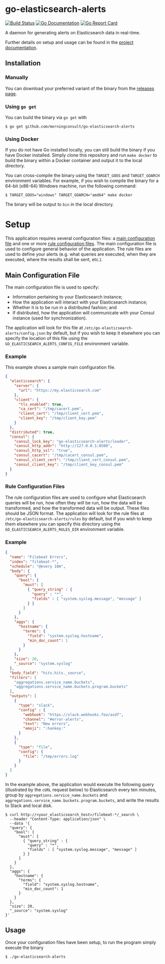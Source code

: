 # go-elasticsearch-alerts

[![Build Status](https://ci.morningconsultintelligence.com/api/v1/teams/oss/pipelines/go-elasticsearch-alerts/jobs/build-release/badge)](https://ci.morningconsultintelligence.com/teams/oss/pipelines/go-elasticsearch-alerts) [![Go Documentation](https://img.shields.io/badge/godoc-reference-blue.svg)][godocs] [![Go Report Card](https://goreportcard.com/badge/github.com/morningconsult/go-elasticsearch-alerts)](https://goreportcard.com/report/github.com/morningconsult/go-elasticsearch-alerts)

[godocs]: https://godoc.org/github.com/morningconsult/go-elasticsearch-alerts

A daemon for generating alerts on Elasticsearch data in real-time.

Further details on setup and usage can be found in the [project documentation](https://morningconsult.github.io/go-elasticsearch-alerts).

## Installation

### Manually

You can download your preferred variant of the binary from the [releases page](https://github.com/morningconsult/go-elasticsearch-alerts/releases).

### Using `go get`

You can build the binary via `go get` with 

```shell
$ go get github.com/morningconsult/go-elasticsearch-alerts
```

### Using Docker

If you do not have Go installed locally, you can still build the binary if you have Docker installed. Simply clone this repository and run `make docker` to build the binary within a Docker container and output it to the local directory.

You can cross-compile the binary using the `TARGET_GOOS` and `TARGET_GOARCH` environment variables. For example, if you wish to compile the binary for a 64-bit (x86-64) Windows machine, run the following command:

```shell
$ TARGET_GOOS="windows" TARGET_GOARCH="amd64" make docker
```

The binary will be output to `bin` in the local directory.

# Setup

This application requires several configuration files: a [main configuration file](#main-configuration-file) and one or more [rule configuration files](#rule-configuration-files). The main configuration file is used to configure general behavior of the application. The rule files are used to define your alerts (e.g. what queries are executed, when they are executed, where the results shall be sent, etc.).

## Main Configuration File

The main configuration file is used to specify:
* Information pertaining to your Elasticsearch instance;
* How the application will interact with your Elasticsearch instance;
* Whether it is to be run in a distributed fashion; and
* If distributed, how the application will communicate with your Consul instance (used for synchronization).

The application will look for this file at `/etc/go-elasticsearch-alerts/config.json` by default, but if you wish to keep it elsewhere you can specify the location of this file using the `GO_ELASTICSEARCH_ALERTS_CONFIG_FILE` environment variable.

### Example

This example shows a sample main configuration file.

```json
{
  "elasticsearch": {
    "server": {
      "url": "https://my.elasticsearch.com"
    },
    "client": {
      "tls_enabled": true,
      "ca_cert": "/tmp/cacert.pem",
      "client_cert": "/tmp/client_cert.pem",
      "client_key": "/tmp/client_key.pem"
    }
  },
  "distributed": true,
  "consul": {
    "consul_lock_key": "go-elasticsearch-alerts/leader",
    "consul_http_addr": "http://127.0.0.1:8500",
    "consul_http_ssl": "true",
    "consul_cacert": "/tmp/cacert_consul.pem",
    "consul_client_cert": "/tmp/client_cert_consul.pem",
    "consul_client_key": "/tmp/client_key_consul.pem"
  }
}
```

### Rule Configuration Files

The rule configuration files are used to configure what Elasticsearch queries will be run, how often they will be run, how the data will be transformed, and how the transformed data will be output. These files should be JSON format. The application will look for the rule files at `/etc/go-elasticsearch-alerts/rules` by default, but if you wish to keep them elsewhere you can specify this directory using the `GO_ELASTICSEARCH_ALERTS_RULES_DIR` environment variable.

### Example

```json
{
  "name": "Filebeat Errors",
  "index": "filebeat-*",
  "schedule": "@every 10m",
  "body": {
    "query": {
      "bool": {
        "must": [
          { "query_string" : {
            "query" : "*",
            "fields" : [ "system.syslog.message", "message" ]
          } }
        ]
      }
    },
    "aggs": {
      "hostname": {
        "terms": {
          "field": "system.syslog.hostname",
          "min_doc_count": 1
        }
      }
    },
    "size": 20,
    "_source": "system.syslog"
  },
  "body_field": "hits.hits._source",
  "filters": [
    "aggregations.service_name.buckets",
    "aggregations.service_name.buckets.program.buckets"
  ],
  "outputs": [
    {
      "type": "slack",
      "config" : {
        "webhook": "https://slack.webhooks.foo/asdf",
        "channel": "#error-alerts",
        "text": "New errors",
        "emoji": ":hankey:"
      }
    },
    {
      "type": "file",
      "config": {
        "file": "/tmp/errors.log"
      }
    }
  ]
}
```

In the example above, the application would execute the following query (illustrated by the `cURL` request below) to Elasticsearch every ten minutes, group by `aggregations.service_name.buckets` and `aggregations.service_name.buckets.program.buckets`, and write the results to Slack and local disk.

```shell
$ curl http://<your_elasticsearch_host>/filebeat-*/_search \
  --header "Content-Type: application/json" \
  --data '{
  "query": {
    "bool": {
      "must": [
        { "query_string" : {
          "query" : "*",
          "fields" : [ "system.syslog.message", "message" ]
        } }
      ]
    }
  },
  "aggs": {
    "hostname": {
      "terms": {
        "field": "system.syslog.hostname",
        "min_doc_count": 1
      }
    }
  },
  "size": 20,
  "_source": "system.syslog"
}'
```

## Usage

Once your configuration files have been setup, to run the program
simply execute the binary

```shell
$ ./go-elasticsearch-alerts
```
